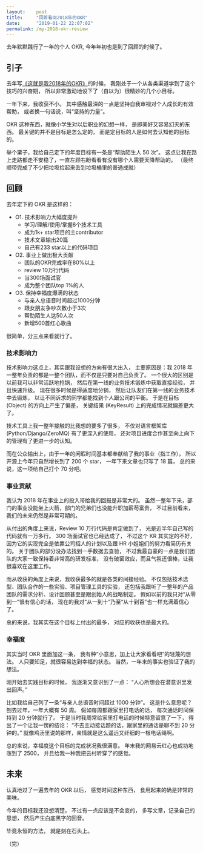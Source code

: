 ```yaml
---
layout:    post
title:     "回首看向2018年的OKR"
date:      "2019-01-22 22:07:02"
permalink: /my-2018-okr-review
---
```


去年默默践行了一年的个人 OKR,
今年年初也是到了回顾的时候了。

<!--MORE-->


## 引子

去年写[《这就是我2018年的OKR》][2018-okr]的时候，
我刚处于一个从各类渠道学到了这个技巧的兴奋期，
所以非常激动地设下了（自以为）很精妙的几个小目标。

一年下来，我收获不小。
其中感触最深的一点是坚持自我审视对个人成长的有效帮助，
或者换一句话说，叫“坚持的力量”。

OKR 这种东西，就像小学生对以后职业的幻想一样，
是即美好又容易幻灭的东西。
最关键的并不是目标是怎么定的，
而是定目标的人是如何去认知他的目标的。

举个栗子，我给自己定下的年度目标有一条是“帮助陌生人 50 次”。
这点让我在路上走路都走不安稳了，一直左顾右盼看看有没有哪个人需要天降帮助的。
（最终顺带完成了不少把垃圾捡起来丢到垃圾桶里的普通成就）


## 回顾

去年定下的 OKR 是这样的：

* O1. 技术影响力大幅度提升
  * 学习/理解/使用/掌握6个技术工具
  * 成为1k+ star项目的主contributor
  * 技术文章输出20篇
  * 自己有233 star以上的代码项目
* O2. 事业上做出极大贡献
  * 团队的OKR完成率在80%以上
  * review 10万行代码
  * 当300场面试官
  * 成为整个团队top 1%的人
* O3. 保持幸福度爆满的状态
  * 与亲人总语音时间超过1000分钟
  * 跟女朋友争吵次数小于3次
  * 帮助陌生人达50人次
  * 新增500首红心歌曲

很简单，分三点来看就行了。

### 技术影响力

技术影响力这点上，其实跟我设想的方向有很大出入，
主要原因是：我 2018 年一整年负责的都是一整个团队，而不仅是只要对自己负责了。
一个很大的区别是以前我可以非常活跃地抢锅，
然后在第一线的业务技术锻炼中获取直接经验，
并且快速升级。
现在很多时候是得适度地分锅，
然后让队友们在第一线的业务技术中去锻炼，
以让不同诉求的同学都能找到个人跟公司的平衡。
于是在目标 (Object) 的方向上产生了偏差，
关键结果 (KeyResult) 上的完成情况就偏差更大了。

技术工具上我一整年接触的比我想的要多了很多，
不仅对语言框架库 (Python/Django/ZeroMQ) 有了更深入的使用，
还对项目进度合作甚至向上向下的管理有了更进一步的认知。

而在公众输出上，由于一年的闲暇时间基本都奉献给了我的事业（指工作），
所以开源上今年只自然增长到了 200 个 star，
一年下来文章也只写了 18 篇，
总的来说，这一项给自己打个 70 分吧。

### 事业贡献

我认为 2018 年在事业上的投入带给我的回报是非常大的。
虽然一整年下来，部门的事业没能坐上火箭，部门的兄弟们也没能升职加薪苟富贵，
不过目前看来，我们的未来仍然是非常可期的。

从付出的角度上来说，Review 10 万行代码是肯定做到了，
光是近半年自己写的代码就有一万多行。
300 场面试官也已经达成了，
不过这个 KR 其实定的不好，
因为它的实现完全是依靠公司招人的计划以及跟 HR 小姐姐们的努力看简历有关的。
关于团队的部分没办法找到一手数据去查验，
不过我最自豪的一点是我们团队的大家一致保持着非常高的研发标准，
没有破窗效应，而且气氛还很棒，让我很喜欢在这里工作。

而从收获的角度上来说，我收获最多的就是各类的间接经验。
不仅包括技术选型、团队合作的一些实验、项目管理工具的实验，
还包括我跟听了一整年的产品团队的需求分析、设计回顾甚至是跟创始人的战略制定。
假如以前的我只对“从零到一”很有信心的话，
现在的我对“从一到十”乃至“从十到百”也一样充满着信心了。

总的来说，我其实在这个目标上付出的最多，
对应的收获也是最大的。

### 幸福度

其实当时 OKR 里面加这一条，
我有种“小意思，加上让大家看看吧”的轻蔑的想法。
人只要知足，就很容易达到幸福的状态。
当然，一年来的事实也验证了我的想法。

刚开始去实践目标的时候，
我逐渐又意识到了一点：
“人心所想会在潜意识里发出回声。”

比如我给自己列了一条“与亲人总语音时间超过 1000 分钟”。
这是什么意思呢？
刨去过年，一年大概有 50 周。
假如每周都跟家里打电话的话，
每次通话时间保持到 20 分钟就行了。
于是当时我周常给家里打电话的时候特意留意了一下，
得出了一个让我一愣的结论：
“不去主动接话题的话，跟家里的通话是聊不到 20 分钟的。”
就像鸡汤里说的那样，亲情就是这么遥远又纤细的一根电话绳啊。

总的来说，幸福度这个目标的完成状况我很满意。
年末我的网易云红心也成功地涨到了 2500，
并且给我一种我把云村听穿了的感觉。


## 未来

认真地过了一遍去年的 OKR 以后，
感觉时间这种东西，
食用起来的确是非常的美味。

今年的目标我还没想清楚，
不过有一点应该是不会变的，
多写文章，记录自己的思想，
然后产生白底黑字的回音。

毕竟永恒的方法，
就是刻在石头上。

（完）

[2018-okr]: /my-2018-okr


